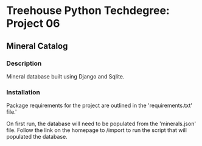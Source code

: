 # Treehouse Python Techdegree: Project 06

## Mineral Catalog

### Description
Mineral database built using Django and Sqlite.

### Installation 
Package requirements for the project are outlined in the 'requirements.txt' file.'

On first run, the database will need to be populated from the 'minerals.json' file.
Follow the link on the homepage to /import to run the script that will populated the database.




